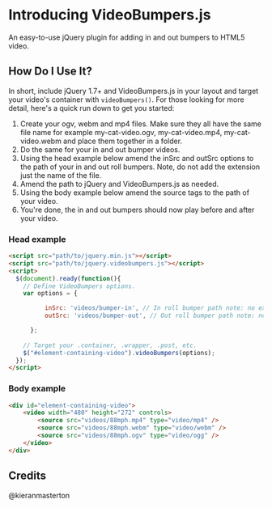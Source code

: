 # Introducing VideoBumpers.js
An easy-to-use jQuery plugin for adding in and out bumpers to HTML5 video.

## How Do I Use It?
In short, include jQuery 1.7+ and VideoBumpers.js in your layout and target your video's container with `videoBumpers()`. For those looking for more detail, here's a quick run down to get you started:

1. Create your ogv, webm and mp4 files. Make sure they all have the same file name for example my-cat-video.ogv, my-cat-video.mp4, my-cat-video.webm and place them together in a folder.
2. Do the same for your in and out bumper videos.
3. Using the head example below amend the inSrc and outSrc options to the path of your in and out roll bumpers. Note, do not add the extension just the name of the file.
4. Amend the path to jQuery and VideoBumpers.js as needed.
5. Using the body example below amend the source tags to the path of your video.
6. You're done, the in and out bumpers should now play before and after your video.

### Head example

```html
<script src="path/to/jquery.min.js"></script>
<script src="path/to/jquery.videobumpers.js"></script>
<script>
  $(document).ready(function(){
	// Define VideoBumpers options.
	var options = {

          inSrc: 'videos/bumper-in', // In roll bumper path note: no extension.
          outSrc: 'videos/bumper-out', // Out roll bumper path note: no extension.

      };
	
    // Target your .container, .wrapper, .post, etc.
    $("#element-containing-video").videoBumpers(options);
  });
</script>
```

### Body example
```html
<div id="element-containing-video">
	<video width="480" height="272" controls>
		<source src="videos/88mph.mp4" type="video/mp4" />
		<source src="videos/88mph.webm" type="video/webm" />
		<source src="videos/88mph.ogv" type="video/ogg" />
	</video>
</div>
```

## Credits
@kieranmasterton